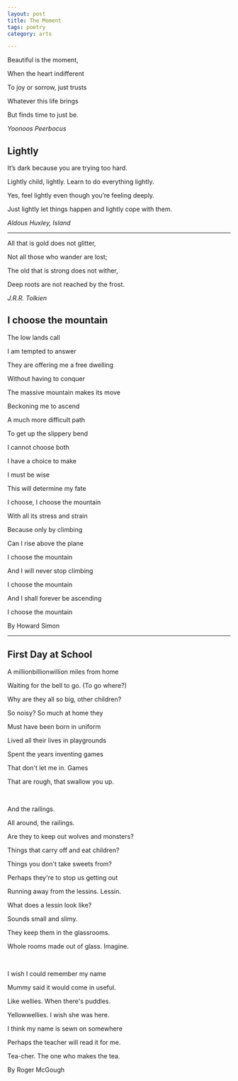 ```yaml
---
layout: post
title: The Moment 
tags: poetry
category: arts

--- 
```



Beautiful is the moment, 

When the heart indifferent

To joy or sorrow, just trusts

Whatever this life brings

But finds time to just be. 

*Yoonoos Peerbocus*

## Lightly

It’s dark because you are trying too hard.

Lightly child, lightly. Learn to do everything lightly.

Yes, feel lightly even though you’re feeling deeply.

Just lightly let things happen and lightly cope with them.

*Aldous Huxley, Island*

---

All that is gold does not glitter, 

Not all those who wander are lost; 

The old that is strong does not wither, 

Deep roots are not reached by the frost. 

*J.R.R. Tolkien*

## I choose the mountain 

The low lands call

I am tempted to answer

They are offering me a free dwelling 

Without having to conquer



The massive mountain makes its move

Beckoning me to ascend

A much more difficult path

To get up the slippery bend



I cannot choose both 

I have a choice to make

I must be wise

This will determine my fate



I choose, I choose the mountain

With all its stress and strain

Because only by climbing

Can I rise above the plane



I choose the mountain 

And I will never stop climbing

I choose the mountain

And I shall forever be ascending


I choose the mountain 


By Howard Simon 


---

## First Day at School 

A millionbillionwillion miles from home

Waiting for the bell to go. (To go where?) 

Why are they all so big, other children? 

So noisy? So much at home they

Must have been born in uniform

Lived all their lives in playgrounds

Spent the years inventing games

That don't let me in. Games

That are rough, that swallow you up. 

<br>

And the railings. 

All around, the railings. 

Are they to keep out wolves and monsters? 

Things that carry off and eat children? 

Things you don't take sweets from? 

Perhaps they're to stop us getting out

Running away from the lessins. Lessin. 

What does a lessin look like? 

Sounds small and slimy. 

They keep them in the glassrooms. 

Whole rooms made out of glass. Imagine. 

<br>


I wish I could remember my name

Mummy said it would come in useful. 

Like wellies. When there's puddles. 

Yellowwellies. I wish she was here. 

I think my name is sewn on somewhere

Perhaps the teacher will read it for me. 

Tea-cher. The one who makes the tea. 



By Roger McGough 
